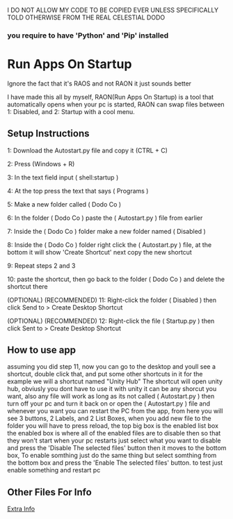 I DO NOT ALLOW MY CODE TO BE COPIED EVER UNLESS SPECIFICALLY TOLD OTHERWISE FROM THE REAL CELESTIAL DODO
### you require to have 'Python' and 'Pip' installed ###
# Run Apps On Startup

Ignore the fact that it's RAOS and not RAON it just sounds better
 
I have made this all by myself,
RAON(Run Apps On Startup) is a tool that automatically opens when your pc is started, RAON can swap files between 1: Disabled, and 2: Startup with a cool menu.

## Setup Instructions ##

1: Download the Autostart.py file and copy it (CTRL + C)

2: Press (Windows + R)

3: In the text field input ( shell:startup )

4: At the top press the text that says ( Programs )

5: Make a new folder called ( Dodo Co )

6: In the folder ( Dodo Co ) paste the ( Autostart.py ) file from earlier 

7: Inside the ( Dodo Co ) folder make a new folder named ( Disabled )

8: Inside the ( Dodo Co ) folder right click the ( Autostart.py ) file, at the bottom it will show 'Create Shortcut' next copy the new shortcut

9: Repeat steps 2 and 3

10: paste the shortcut, then go back to the folder ( Dodo Co ) and delete the shortcut there

(OPTIONAL) (RECOMMENDED) 11: Right-click the folder ( Disabled ) then click Send to > Create Desktop Shortcut

(OPTIONAL) (RECOMMENDED) 12: Right-click the file ( Startup.py ) then click Sent to > Create Desktop Shortcut

## How to use app ##

assuming you did step 11, now you can go to the desktop and youll see a shortcut, double click that, and put some other shortcuts in it for the example we will a shortcut named "Unity Hub" The shortcut will open unity hub, obviusly you dont have to use it with unity it can be any shorcut you want, also any file will work as long as its not called ( Autostart.py ) then turn off your pc and turn it back on or open the ( Autostart.py ) file and whenever you want you can restart the PC from the app, from here you will see 3 buttons, 2 Labels, and 2 List Boxes, when you add new file to the folder you will have to press reload, the top big box is the enabled list box the enabled box is where all of the enabled files are to disable then so that they won't start when your pc restarts just select what you want to disable and press the 'Disable The selected files' button then it moves to the bottom box, To enable somthing just do the same thing but select somthing from the bottom box and press the 'Enable The selected files' button. to test just enable something and restart pc

## Other Files For Info ##

[Extra Info](https://github.com/CelestialDodo/RunAppsOnStartup/blob/main/Info-Info.md)
